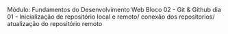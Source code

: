 Módulo: Fundamentos do Desenvolvimento Web
Bloco 02 - Git & Github
dia 01 - Inicialização de repositório local e remoto/ conexão dos repositorios/ atualização do repositório remoto